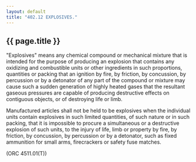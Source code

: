 ```yaml
---
layout: default 
title: "402.12 EXPLOSIVES."
---
```


{{ page.title }}
----------------

"Explosives" means any chemical compound or mechanical mixture that is
intended for the purpose of producing an explosion that contains any
oxidizing and combustible units or other ingredients in such
proportions, quantities or packing that an ignition by fire, by
friction, by concussion, by percussion or by a detonator of any part of
the compound or mixture may cause such a sudden generation of highly
heated gases that the resultant gaseous pressures are capable of
producing destructive effects on contiguous objects, or of destroying
life or limb.

Manufactured articles shall not be held to be explosives when the
individual units contain explosives in such limited quantities, of such
nature or in such packing, that it is impossible to procure a
simultaneous or a destructive explosion of such units, to the injury of
life, limb or property by fire, by friction, by concussion, by
percussion or by a detonator, such as fixed ammunition for small arms,
firecrackers or safety fuse matches.

(ORC 4511.01(T))
